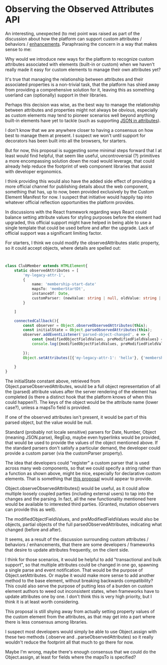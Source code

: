 # Observing the Observed Attributes API

An interesting, unexpected (to me) point was raised as part of the discussion about how the platform can support custom attributes / behaviors / [enhancements](https://github.com/WICG/webcomponents/issues/1000).  Paraphrasing the concern in a way that makes sense to me:

Why would we introduce new ways for the platform to recognize custom attributes associated with elements (built-in or custom) when we haven't really made it easy for custom elements to manage their own attributes yet?

It's true that managing the relationship between attributes and their associated properties is a non-trivial task, that the platform has shied away from providing a comprehensive solution for it, leaving this as something userland can (optionally) support in their libraries.

Perhaps this decision was wise, as the best way to manage the relationship between attributes and properties might not always be obvious, especially as custom elements may tend to pioneer scenarios well beyond anything built-in elements have yet to tackle (such as supporting [JSON in attributes](https://www.webcomponents.org/element/@google-web-components/google-chart)).

I don't know that we are anywhere closer to having a consensus on how best to manage them at present.  I suspect we won't until support for decorators has been built into all the browsers, for starters.

But for now, this proposal is suggesting some minimal steps forward that I at least would find helpful, that seem like useful, uncontroversial (?) primitives a more encompassing solution down the road would leverage, that could already help reduce the footprint of web component libraries that assist with developer ergonomics.

I think providing this would also have the added side effect of providing a more official channel for publishing details about the web component, something that has, up to now, been provided exclusively by the Custom Element Manifest for now.   I suspect that initiative would happily tap into whatever official reflection opportunities the platform provides.

In discussions with the React framework regarding ways React could balance setting attribute values for styling purposes before the element had upgraded, this official support might have helped in being able to use a single template that could be used before and after the upgrade.  Lack of official support was a significant limiting factor.

For starters, I think we could modify the observedAttributes static property, so it could accept objects, where details are spelled out:

```Typescript


class ClubMember extends HTMLElement{
    static observedAttributes = [
        'my-legacy-attr-1', 
        {
            name: 'membership-start-date'
            mapsTo: 'memberStartDt',
            instanceOf: Date,
            customParser: (newValue: string | null, oldValue: string | null, instance: this) => Date(newValue)
        }

    ]

    connectedCallback(){
        const observer = Object.observeObservedAttributes(this);
        const initialState = Object.parseObservedAttributes(this);
        observer.addEventListener('parsed-object-changed', e => {
            const {modifiedObjectFieldValues, preModifiedFieldValues} = e;
            console.log({modifiedObjectFieldValues, preModifiedFieldValues});
            
        });
        Object.setAttributes([{'my-legacy-attr-1': 'hello'}, {'membership-start-date': '2024-11-10'}]);
        
    }
}
```

The initialState constant above, retrieved from Object.parseObservedAttributes, would be a full object representation of all the (parsed) attribute values after the server rendering of the element has completed (is there a distinct hook that the platform knows of when this could happen?).  The keys of the object would be the attribute name (lower case?), unless a mapsTo field is provided.  

If one of the observed attributes isn't present, it would be part of this parsed object, but the value would be null.

Standard (probably not locale sensitive) parsers for Date, Number, Object (meaning JSON.parse), RegExp, maybe even hyperlinks would be provided, that would be used to provide the values of the object mentioned above.  If the standard parsers don't satisfy a particular demand, the developer could provide a custom parser (via the customParser property).

The idea that developers could "register" a custom parser that is used across many web components, so that we could specify a string rather than a function as shown above, might be nice, especially for declarative custom elements.  That is something that [this proposal](https://github.com/WICG/webcomponents/issues/1029) would appear to provide. 

Object.observeObservedAttributes() would be useful, as it could allow multiple loosely coupled parties (including external users) to tap into the changes and the parsing.  In fact, all the new functionality mentioned here would be available to interested third parties. (Granted, mutation observers can provide this as well).

The modifiedObjectFieldValues, and preModifiedFieldValues would also be objects, partial objects of the full parsedObservedAttributes, indicating what changed (before and after).  

It seems, as a result of the discussion surrounding custom attributes / behaviors / enhancements, that there are some developers / frameworks that desire to update attributes frequently, on the client side.

I think for those scenarios, it would be helpful to  add "transactional and bulk support", so that multiple attributes could be changed in one go, spawning a single parse and event notification.  That would be the purpose of Object.setAttributes.  Or maybe it would make more sense to add another method to the base element, without breaking backwards compatibility?  This could also serve the purpose of putting less of a burden on custom element authors to weed out inconsistent states, when frameworks have to update attributes one by one.  I don't think this is very high priority, but I think it is at least worth considering.

This proposal is still shying away from actually setting property values of the custom element from the attributes, as that may get into a part where there is less consensus among libraries.

I suspect most developers would simply be able to use Object.assign with these two methods (.observe and ..parseObservedAttributes) so it really wouldn't reduce the footprint all that much to go there for now.

Maybe I'm wrong, maybe there's enough consensus that we could do the Object.assign, at least for fields where the mapsTo is specified?

